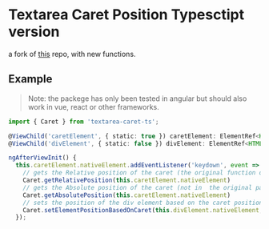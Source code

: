 # Textarea Caret Position Typesctipt version

a fork of [this](https://github.com/component/textarea-caret-position) repo, with new functions.

## Example
> Note: the packege has only been tested in angular but should also work in vue, react or other frameworks.

```ts
import { Caret } from 'textarea-caret-ts';

@ViewChild('caretElement', { static: true }) caretElement: ElementRef<HTMLInputElement>;
@ViewChild('divElement', { static: false }) divElement: ElementRef<HTMLDivElement>;

ngAfterViewInit() {
  this.caretElement.nativeElement.addEventListener('keydown', event => {
    // gets the Relative position of the caret (the original function only slightly changed).
    Caret.getRelativePosition(this.caretElement.nativeElement)
    // gets the Absolute position of the caret (not in  the original package).
    Caret.getAbsolutePosition(this.caretElement.nativeElement)
    // sets the position of the div element based on the caret position (not in  the original package).
    Caret.setElementPositionBasedOnCaret(this.divElement.nativeElement, this.caretElement.nativeElement, { left: 10, top: 12 });
  });
```